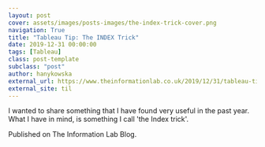 ```yaml
---
layout: post
cover: assets/images/posts-images/the-index-trick-cover.png
navigation: True
title: "Tableau Tip: The INDEX Trick"
date: 2019-12-31 00:00:00
tags: [Tableau]
class: post-template
subclass: "post"
author: hanykowska
external_url: https://www.theinformationlab.co.uk/2019/12/31/tableau-tip-the-index-trick/
external_site: til
---
```


I wanted to share something that I have found very useful in the past year. What I have in mind, is something I call 'the Index trick'.

Published on The Information Lab Blog.
